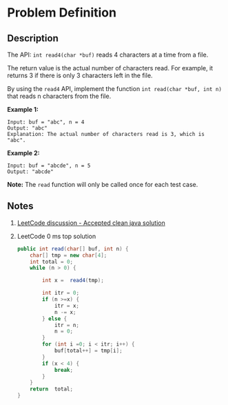 # Problem Definition

## Description

The API: `int read4(char *buf)` reads 4 characters at a time from a file.

The return value is the actual number of characters read. For example, it returns 3 if there is only 3 characters left in the file.

By using the `read4` API, implement the function `int read(char *buf, int n)` that reads n characters from the file.

**Example 1:**

```plaintext
Input: buf = "abc", n = 4
Output: "abc"
Explanation: The actual number of characters read is 3, which is "abc".
```

**Example 2:**

```plaintext
Input: buf = "abcde", n = 5
Output: "abcde"
```

**Note:** The `read` function will only be called once for each test case.

## Notes

1. [LeetCode discussion - Accepted clean java solution](https://leetcode.com/explore/interview/card/google/59/array-and-strings/396/discuss/49557/Accepted-clean-java-solution)
1. LeetCode 0 ms top solution

    ```java
    public int read(char[] buf, int n) {
        char[] tmp = new char[4];
        int total = 0;
        while (n > 0) {

            int x =  read4(tmp);

            int itr = 0;
            if (n >=x) {
                itr = x;
                n -= x;
            } else {
                itr = n;
                n = 0;
            }
            for (int i =0; i < itr; i++) {
                buf[total++] = tmp[i];
            }
            if (x < 4) {
                break;
            }
        }
        return  total;
    }
    ```